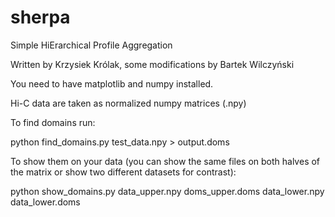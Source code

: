 # sherpa
Simple HiErarchical Profile Aggregation

Written by Krzysiek Królak, some modifications by Bartek Wilczyński

You need to have matplotlib and  numpy installed.

Hi-C data are taken as normalized numpy matrices (.npy)

To find domains run:

python find_domains.py test_data.npy > output.doms

To show them on your data (you can show the same files on both halves of the matrix or show two different datasets for contrast):

python show_domains.py data_upper.npy doms_upper.doms data_lower.npy data_lower.doms



